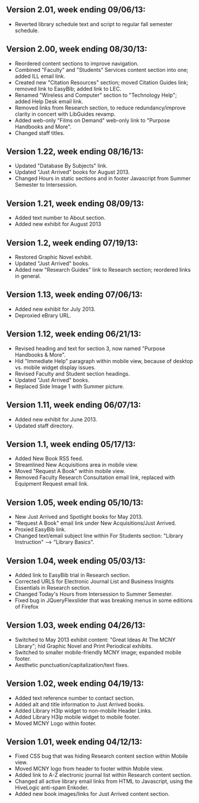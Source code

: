 Version 2.01, week ending 09/06/13:
-----------------------------
* Reverted library schedule text and script to regular fall semester schedule.


Version 2.00, week ending 08/30/13:
-----------------------------
* Reordered content sections to improve navigation.
* Combined "Faculty" and "Students" Services content section into one; added ILL email link.
* Created new "Citation Resources" section; moved Citation Guides link; removed link to EasyBib; added link to LEC.
* Renamed "Wireless and Computer" section to "Technology Help"; added Help Desk email link.
* Removed links from Research section, to reduce redundancy/improve clarity in concert with LibGuides revamp.
* Added web-only "Films on Demand" web-only link to "Purpose Handbooks and More".
* Changed staff titles.


Version 1.22, week ending 08/16/13:
-----------------------------
* Updated "Database By Subjects" link.
* Updated "Just Arrived" books for August 2013.
* Changed Hours in static sections and in footer Javascript from Summer Semester to Intersession.


Version 1.21, week ending 08/09/13:
-----------------------------
* Added text number to About section.
* Added new exhibit for August 2013


Version 1.2, week ending 07/19/13:
-----------------------------
* Restored Graphic Novel exhibit.
* Updated "Just Arrived" books.
* Added new "Research Guides" link to Research section; reordered links in general.


Version 1.13, week ending 07/06/13:
-----------------------------
* Added new exhibit for July 2013.
* Deproxied eBrary URL.


Version 1.12, week ending 06/21/13:
-----------------------------
* Revised heading and text for section 3, now named "Purpose Handbooks & More".
* Hid "Immediate Help" paragraph within mobile view, because of desktop vs. mobile widget display issues.
* Revised Faculty and Student section headings.
* Updated "Just Arrived" books.
* Replaced Side Image 1 with Summer picture.


Version 1.11, week ending 06/07/13:
-----------------------------
* Added new exhibit for June 2013.
* Updated staff directory.


Version 1.1, week ending 05/17/13:
-----------------------------
* Added New Book RSS feed.
* Streamlined New Acquisitions area in mobile view.
* Moved "Request A Book" within mobile view.
* Removed Faculty Research Consultation email link, replaced with Equipment Request email link.


Version 1.05, week ending 05/10/13:
-----------------------------
* New Just Arrived and Spotlight books for May 2013.
* "Request A Book" email link under New Acquisitions/Just Arrived.
* Proxied EasyBib link.
* Changed text/email subject line within For Students section: "Library Instruction" --> "Library Basics".

Version 1.04, week ending 05/03/13:
-----------------------------
* Added link to EasyBib trial in Research section.
* Corrected URLS for Electronic Journal List and Business Insights Essentials in Research section.
* Changed Today's Hours from Intersession to Summer Semester.
* Fixed bug in JQueryFlexslider that was breaking menus in some editions of Firefox

Version 1.03, week ending 04/26/13:
-----------------------------
* Switched to May 2013 exhibit content: "Great Ideas At The MCNY Library"; hid Graphic Novel and Print Periodical exhibits.
* Switched to smaller mobile-friendly MCNY image; expanded mobile footer.
* Aesthetic punctuation/capitalization/text fixes.

Version 1.02, week ending 04/19/13:
-----------------------------
* Added text reference number to contact section.
* Added alt and title information to Just Arrived books.
* Added Library H3lp widget to non-mobile Header Links.
* Added Library H3lp mobile widget to mobile footer.
* Moved MCNY Logo within footer.

Version 1.01, week ending 04/12/13:
-----------------------------
* Fixed CSS bug that was hiding Research content section within Mobile view.  
* Moved MCNY logo from header to footer within Mobile view.  
* Added link to A-Z electronic journal list within Research content section.  
* Changed all active library email links from HTML to Javascript, using the HiveLogic anti-spam Enkoder.  
* Added new book images/links for Just Arrived content section.  
